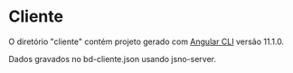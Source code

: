 # Cliente

O diretório "cliente" contém projeto gerado com [Angular CLI](https://github.com/angular/angular-cli) versão 11.1.0.

Dados gravados no bd-cliente.json usando jsno-server.
